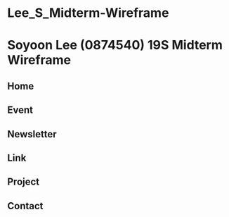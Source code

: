 # Lee_S_Midterm-Wireframe

# Soyoon Lee (0874540) 19S Midterm Wireframe

## Home
## Event
## Newsletter
## Link
## Project
## Contact
